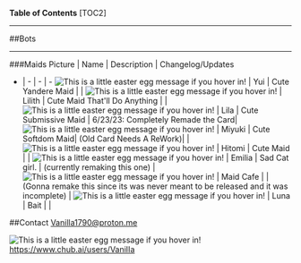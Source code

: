 **Table of Contents**
[TOC2]
***
##Bots
***
###Maids
Picture | Name | Description | Changelog/Updates
- | - | - | -
 ![This is a little easter egg message if you hover in!](https://files.catbox.moe/ghekus.png) | Yui | Cute Yandere Maid |  | 
 ![This is a little easter egg message if you hover in!](https://files.catbox.moe/75oygi.png) | Lilith | Cute Maid That'll Do Anything  | | 
 ![This is a little easter egg message if you hover in!](https://files.catbox.moe/daxhh3.png) | Lila | Cute Submissive  Maid | 6/23/23: Completely Remade the Card| 
 ![This is a little easter egg message if you hover in!](https://files.catbox.moe/h8qowc.png) | Miyuki | Cute Softdom Maid| (Old Card Needs A ReWork)| | 
 ![This is a little easter egg message if you hover in!](https://files.catbox.moe/o9laqr.png) | Hitomi | Cute Maid |  | 
 ![This is a little easter egg message if you hover in!](https://files.catbox.moe/b32ai0.png) | Emilia | Sad Cat girl. | (currently remaking this one) | 
 ![This is a little easter egg message if you hover in!](https://files.catbox.moe/prm6gp.png) | Maid Cafe |  |  (Gonna remake this since its was never meant to be released and it was incomplete) |
![This is a little easter egg message if you hover in!](https://files.catbox.moe/6yo9kp.png) | Luna | Bait |  | 

##Contact
Vanilla1790@proton.me



![This is a little easter egg message if you hover in!](https://files.catbox.moe/9mf00q.png)
https://www.chub.ai/users/VaniIIa